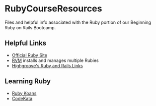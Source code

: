 RubyCourseResources
===================

Files and helpful info associated with the Ruby portion of our Beginning Ruby on Rails Bootcamp.

Helpful Links
---

* [Official Ruby Site](http://www.ruby-lang.org)
* [RVM](http://rvm.io) installs and manages multiple Rubies
* [Highgroove's Ruby and Rails Links](http://not-so-secret-sauce.highgroove.com/topics/reference-material.html)

Learning Ruby
---

* [Ruby Koans](http://rubykoans.com/)
* [CodeKata](http://codekata.pragprog.com/)